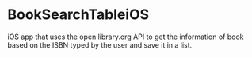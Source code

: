 # BookSearchTableiOS
iOS app that uses the open library.org API to get the information of book based on the ISBN typed by the user and save it in a list. 
